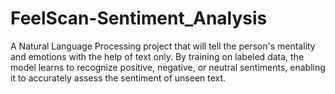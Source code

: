 # FeelScan-Sentiment_Analysis

A Natural Language Processing project that will tell the person's mentality and emotions with the help of text only. 
By training on labeled data, the model learns to recognize positive, negative, or neutral sentiments, enabling it to accurately assess the sentiment of unseen text. 
